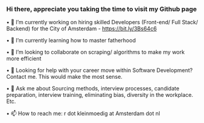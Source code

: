 ### Hi there, appreciate you taking the time to visit my Github page

•	🔭 I’m currently working on hiring skilled Developers (Front-end/ Full Stack/ Backend) for the City of Amsterdam - https://bit.ly/3Bs64c6

•	🌱 I’m currently learning how to master fatherhood

•	👯 I’m looking to collaborate on scraping/ algorithms to make my work more efficient

•	🤔 Looking for help with your career move within Software Development? Contact me. This would make the most sense.

•	💬 Ask me about Sourcing methods, interview processes, candidate preparation, interview training, eliminating bias, diversity in the workplace. Etc.

•	📫 How to reach me: r dot kleinmoedig at Amsterdam dot nl
